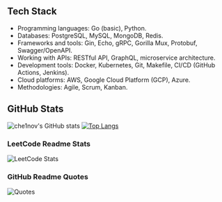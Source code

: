 ## Tech Stack
- Programming languages: Go (basic), Python.
- Databases: PostgreSQL, MySQL, MongoDB, Redis.
- Frameworks and tools: Gin, Echo, gRPC, Gorilla Mux, Protobuf, Swagger/OpenAPI.
- Working with APIs: RESTful API, GraphQL, microservice architecture.
- Development tools: Docker, Kubernetes, Git, Makefile, CI/CD (GitHub Actions, Jenkins).
- Cloud platforms: AWS, Google Cloud Platform (GCP), Azure.
- Methodologies: Agile, Scrum, Kanban.

## GitHub Stats
![che1nov's GitHub stats](https://github-readme-stats.vercel.app/api?username=che1nov&show_icons=true&theme=radical)
[![Top Langs](https://github-readme-stats.vercel.app/api/top-langs/?username=che1nov&layout=compact)](https://github.com/che1nov/github-readme-stats)

### LeetCode Readme Stats
![LeetCode Stats](https://leetcard.jacoblin.cool/che1nov?ext=heatmap)
### GitHub Readme Quotes
![Quotes](https://quotes-github-readme.vercel.app/api?type=horizontal&theme=dark)
